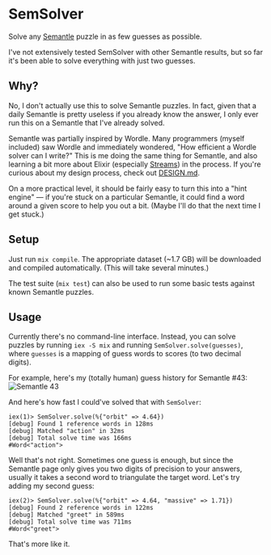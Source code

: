 # SemSolver

Solve any [Semantle](https://semantle.novalis.org/) puzzle in as few guesses as possible.

I've not extensively tested SemSolver with other Semantle results, but so far it's been able to solve everything with just two guesses.

## Why?

No, I don't actually use this to solve Semantle puzzles.  In fact, given that a daily Semantle is pretty useless if you already know the answer, I only ever run this on a Semantle that I've already solved.

Semantle was partially inspired by Wordle.  Many programmers (myself included) saw Wordle and immediately wondered, "How efficient a Wordle solver can I write?"  This is me doing the same thing for Semantle, and also learning a bit more about Elixir (especially [Streams](https://hexdocs.pm/elixir/Stream.html)) in the process.  If you're curious about my design process, check out [DESIGN.md](/DESIGN.md).

On a more practical level, it should be fairly easy to turn this into a "hint engine" — if you're stuck on a particular Semantle, it could find a word around a given score to help you out a bit.  (Maybe I'll do that the next time I get stuck.)

## Setup

Just run `mix compile`.  The appropriate dataset (~1.7 GB) will be downloaded and compiled automatically.  (This will take several minutes.)

The test suite (`mix test`) can also be used to run some basic tests against known Semantle puzzles.

## Usage

Currently there's no command-line interface.  Instead, you can solve puzzles by running `iex -S mix` and running `SemSolver.solve(guesses)`, where `guesses` is a mapping of guess words to scores (to two decimal digits).

For example, here's my (totally human) guess history for Semantle #43: ![Semantle 43](https://i.wisq.net/semantle_43.png)

And here's how fast I could've solved that with `SemSolver`:

```
iex(1)> SemSolver.solve(%{"orbit" => 4.64})
[debug] Found 1 reference words in 128ms
[debug] Matched "action" in 32ms
[debug] Total solve time was 166ms
#Word<"action">
```

Well that's not right.  Sometimes one guess is enough, but since the Semantle page only gives you two digits of precision to your answers, usually it takes a second word to triangulate the target word.  Let's try adding my second guess:

```
iex(2)> SemSolver.solve(%{"orbit" => 4.64, "massive" => 1.71})
[debug] Found 2 reference words in 122ms
[debug] Matched "greet" in 589ms
[debug] Total solve time was 711ms
#Word<"greet">
```

That's more like it.
